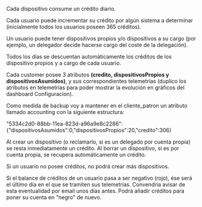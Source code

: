 Cada dispositivo consume un crédito diario.

Cada usuario puede incrementar su crédito por algún sistema a determinar (inicialmente todos los usuarios poseen 365 créditos).

Un usuario puede tener dispositivos propios y/o dispositivos a su cargo (por ejemplo, un delegador decide hacerse cargo del coste de la delegación).

Todos los días se descuentan automáticamente los créditos de los dispositivo propios y a cargo de cada usuario.

Cada customer posee 3 atributos **(credito, dispositivosPropios y dispositivosAsumidos)**, y sus correspondientes telemetrías (duplico los atributos en telemetrías para poder mostrar la evolución en gráficos del dashboard Configuracion).

Como medida de backup voy a mantener en el cliente_patron un atributo llamado accounting con la siguiente estructura:

"5334c2d0-88bb-11ea-823d-a96a9e8c2286":{"dispositivosAsumidos":0,"dispositivosPropios":20,"credito":306}

Al crear un dispositivo (o reclamarlo, si es un delegado por cuenta propia) se resta inmediatamente un crédito. Al borrar un dispositivo, si es por cuenta propia, se recupera automáticamente un crédito.

Si un usuario no posee créditos, no podrá crear más dispositivos.

Si el balance de créditos de un usuario pasa a ser negativo (rojo), ése será el último día en el que se tramiten sus telemetrías. Convendría avisar de esta eventualidad por email unos días antes. Podrá añadir créditos para poner su cuenta en "negro" de nuevo.
